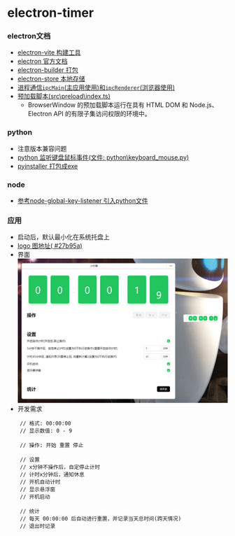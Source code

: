 # electron-timer

### electron文档

- [electron-vite 构建工具](https://cn.electron-vite.org/)
- [electron 官方文档](https://www.electronjs.org/zh/docs/latest/tutorial/dark-mode)
- [electron-builder 打包](https://www.electron.build/configuration)
- [electron-store 本地存储](https://www.npmjs.com/package/electron-store)
- [进程通信`ipcMain`(主应用使用)和`ipcRenderer`(浏览器使用)](https://www.electronjs.org/zh/docs/latest/tutorial/ipc)
- [预加载脚本(src\preload\index.ts)](https://www.electronjs.org/zh/docs/latest/tutorial/tutorial-preload)
    - BrowserWindow 的预加载脚本运行在具有 HTML DOM 和 Node.js、Electron API 的有限子集访问权限的环境中。

### python

- 注意版本兼容问题
- [python 监听键盘鼠标事件(文件: python\keyboard_mouse.py)](https://pypi.org/project/pynput/)
- [pyinstaller 打包成exe](https://pypi.org/project/pyinstaller/)

### node

- [参考node-global-key-listener 引入python文件](https://github.com/LaunchMenu/node-global-key-listener/blob/949d7c200fdb08b09d588a9d26720bb73ee7077c/src/ts/WinKeyServer.ts#L9)

### 应用

- 启动后，默认最小化在系统托盘上
- [logo 图地址( #27b95a)](https://icon-sets.iconify.design/?query=meditation-timer)
- 界面 <img src="./md/image.png"/>
- 开发需求

```text
    // 格式: 00:00:00
    // 显示数值: 0 - 9

    // 操作: 开始 重置 停止

    // 设置
    // x分钟不操作后，自定停止计时
    // 计时x分钟后，通知休息
    // 开机自动计时
    // 显示悬浮窗
    // 开机启动

    // 统计
    // 每天 00:00:00 后自动进行重置，并记录当天总时间(跨天情况)
    // 退出时记录
```
